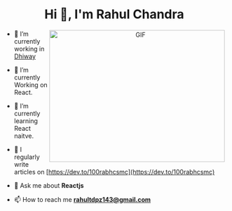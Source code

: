 <h1 align="center">Hi 👋, I'm  Rahul Chandra</h1>

<a target="_blank" align="center">
  <img align="right" top="500" height="300" width="400" alt="GIF" src="https://media.giphy.com/media/SWoSkN6DxTszqIKEqv/giphy.gif">
</a>

- 🔭 I’m currently working in <a href="https://dhiway.com" target="blank">Dhiway</a>

- 🌱 I’m currently Working on React.

- 🌱 I’m currently learning React naitve.

- 📝 I regularly write articles on [https://dev.to/100rabhcsmc](https://dev.to/100rabhcsmc)

- 💬 Ask me about **Reactjs**

- 📫 How to reach me **rahultdpz143@gmail.com**
<br/>


